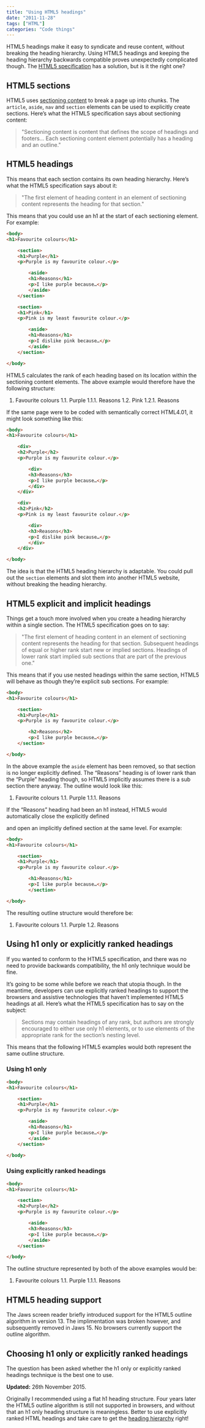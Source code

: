 ```yaml
---
title: "Using HTML5 headings"
date: "2011-11-28"
tags: ["HTML"]
categories: "Code things"
---
```


HTML5 headings make it easy to syndicate and reuse content, without breaking the heading hierarchy. Using HTML5 headings and keeping the heading hierarchy backwards compatible proves unexpectedly complicated though. The [HTML5 specification](http://dev.w3.org/html5/spec/spec.html#contents) has a solution, but is it the right one?

## HTML5 sections

HTML5 uses [sectioning content](http://dev.w3.org/html5/spec/content-models.html#sectioning-content) to break a page up into chunks. The `article`, `aside`, `nav` and `section` elements can be used to explicitly create sections. Here’s what the HTML5 specification says about sectioning content:

> "Sectioning content is content that defines the scope of headings and footers… Each sectioning content element potentially has a heading and an outline."

## HTML5 headings

This means that each section contains its own heading hierarchy. Here’s what the HTML5 specification says about it:

> "The first element of heading content in an element of sectioning content represents the heading for that section."

This means that you could use an h1 at the start of each sectioning element. For example:

```html
<body>
<h1>Favourite colours</h1>

	<section>
	<h1>Purple</h1>
	<p>Purple is my favourite colour.</p>

		<aside>
		<h1>Reasons</h1>
		<p>I like purple because…</p>
		</aside>
	</section>

	<section>
	<h1>Pink</h1>
	<p>Pink is my least favourite colour.</p>

		<aside>
		<h1>Reasons</h1>
		<p>I dislike pink because…</p>
		</aside>
	</section>

</body>
```

HTML5 calculates the rank of each heading based on its location within the sectioning content elements. The above example would therefore have the following structure:

1. Favourite colours
1.1. 	Purple
1.1.1. 			Reasons
1.2. 				Pink
1.2.1. 						Reasons
						
If the same page were to be coded with semantically correct HTML4.01, it might look something like this:

```html
<body>
<h1>Favourite colours</h1>

	<div>
	<h2>Purple</h2>
	<p>Purple is my favourite colour.</p>

		<div>
		<h3>Reasons</h3>
		<p>I like purple because…</p>
		</div>
	</div>

	<div>
	<h2>Pink</h2>
	<p>Pink is my least favourite colour.</p>

		<div>
		<h3>Reasons</h3>
		<p>I dislike pink because…</p>
		</div>
	</div>

</body>
```

The idea is that the HTML5 heading hierarchy is adaptable. You could pull out the `section` elements and slot them into another HTML5 website, without breaking the heading hierarchy.

## HTML5 explicit and implicit headings

Things get a touch more involved when you create a heading hierarchy within a single section. The HTML5 specification goes on to say:

> "The first element of heading content in an element of sectioning content represents the heading for that section. Subsequent headings of equal or higher rank start new or implied sections. Headings of lower rank start implied sub sections that are part of the previous one."

This means that if you use nested headings within the same section, HTML5 will behave as though they’re explicit sub sections. For example:

```html
<body>
<h1>Favourite colours</h1>

	<section>
	<h1>Purple</h1>
	<p>Purple is my favourite colour.</p>

		<h2>Reasons</h2>
		<p>I like purple because…</p>
	</section>

</body>
```

In the above example the `aside` element has been removed, so that section is no longer explicitly defined. The “Reasons” heading is of lower rank than the “Purple” heading though, so HTML5 implicitly assumes there is a sub section there anyway. The outline would look like this:

1. Favourite colours
1.1. 	Purple
1.1.1. 			Reasons

If the “Reasons” heading had been an h1 instead, HTML5 would automatically close the explicitly defined <section> and open an implicitly defined section at the same level. For example:

```html
<body>
<h1>Favourite colours</h1>

	<section>
	<h1>Purple</h1>
	<p>Purple is my favourite colour.</p>

		<h1>Reasons</h1>
		<p>I like purple because…</p>
		</section>

</body>
```

The resulting outline structure would therefore be:

1. Favourite colours
1.1. 	Purple
1.2. 	Reasons

## Using h1 only or explicitly ranked headings

If you wanted to conform to the HTML5 specification, and there was no need to provide backwards compatibility, the h1 only technique would be fine.

It’s going to be some while before we reach that utopia though. In the meantime, developers can use explicitly ranked headings to support the browsers and assistive technologies that haven’t implemented HTML5 headings at all. Here’s what the HTML5 specification has to say on the subject:

> Sections may contain headings of any rank, but authors are strongly encouraged to either use only h1 elements, or to use elements of the appropriate rank for the section’s nesting level.

This means that the following HTML5 examples would both represent the same outline structure.

### Using h1 only

```html
<body>
<h1>Favourite colours</h1>

	<section>
	<h1>Purple</h1>
	<p>Purple is my favourite colour.</p>

		<aside>
		<h1>Reasons</h1>
		<p>I like purple because…</p>
		</aside>
	</section>

</body>
```

### Using explicitly ranked headings

```html
<body>
<h1>Favourite colours</h1>

	<section>
	<h2>Purple</h2>
	<p>Purple is my favourite colour.</p>

		<aside>
		<h3>Reasons</h3>
		<p>I like purple because…</p>
		</aside>
	</section>

</body>
```

The outline structure represented by both of the above examples would be:

1. Favourite colours
1.1. 	Purple
1.1.1. 		Reasons

## HTML5 heading support

The Jaws screen reader briefly introduced support for the HTML5 outline algorithm in version 13. The implimentation was broken however, and subsequently removed in Jaws 15. No browsers currently support the outline algorithm.

## Choosing h1 only or explicitly ranked headings

The question has been asked whether the h1 only or explicitly ranked headings technique is the best one to use.

**Updated:** 26th November 2015.

Originally I recommended using a flat h1 heading structure. Four years later the HTML5 outline algorithm is still not supported in browsers, and without that an h1 only heading structure is meaningless. Better to use explicitly ranked HTML headings and take care to get the [heading hierarchy](http://www.nomensa.com/blog/2010/using-html-headings) right!
